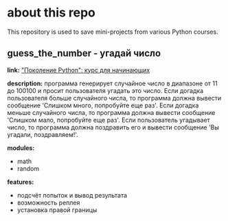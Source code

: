 # about this repo

This repository is used to save mini-projects from various Python courses.

## guess_the_number - угадай число

**link:** ["Поколение Python": курс для начинающих](https://stepik.org/lesson/349845/step/1?unit=333700)

**description:**
программа генерирует случайное число в диапазоне от 11 до 100100 и просит пользователя угадать это число. Если догадка
пользователя больше случайного числа, то программа должна вывести сообщение 'Слишком много, попробуйте еще раз'. Если
догадка меньше случайного числа, то программа должна вывести сообщение 'Слишком мало, попробуйте еще раз'. Если
пользователь угадывает число, то программа должна поздравить его и вывести сообщение 'Вы угадали, поздравляем!'.

**modules:** 
- math
- random

**features:** 
- подсчёт попыток и вывод результата
- возможность реплея
- установка правой границы